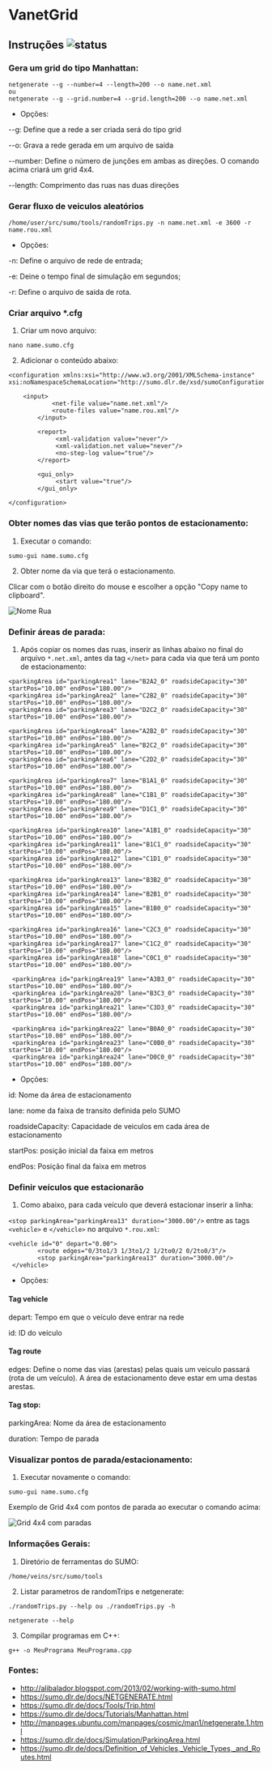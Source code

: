 # VanetGrid

## Instruções ![status](https://img.shields.io/readthedocs/pip.svg)

### Gera um grid do tipo Manhattan:

```
netgenerate --g --number=4 --length=200 --o name.net.xml
ou 
netgenerate --g --grid.number=4 --grid.length=200 --o name.net.xml
```

* Opções:

--g: Define que a rede a ser criada será do tipo grid

--o: Grava a rede gerada em um arquivo de saída

--number: Define o número de junções em ambas as direções. O comando acima criará um grid 4x4.

--length: Comprimento das ruas nas duas direções


### Gerar fluxo de veiculos aleatórios

`/home/user/src/sumo/tools/randomTrips.py -n name.net.xml -e 3600 -r name.rou.xml`

* Opções:

-n: Define o arquivo de rede de entrada;

-e: Deine o tempo final de simulação em segundos;

-r: Define o arquivo de saida de rota.

### Criar arquivo *.cfg

1. Criar um novo arquivo:

`nano name.sumo.cfg`

2. Adicionar o conteúdo abaixo:

```
<configuration xmlns:xsi="http://www.w3.org/2001/XMLSchema-instance" xsi:noNamespaceSchemaLocation="http://sumo.dlr.de/xsd/sumoConfiguration.xsd">
      
	<input>
            <net-file value="name.net.xml"/>
            <route-files value="name.rou.xml"/>
        </input>

        <report>
             <xml-validation value="never"/>
             <xml-validation.net value="never"/>
             <no-step-log value="true"/>
        </report>

        <gui_only>
             <start value="true"/>
        </gui_only>

</configuration>
```

### Obter nomes das vias que terão pontos de estacionamento:

1. Executar o comando:

`sumo-gui name.sumo.cfg`

2. Obter nome da via que terá o estacionamento. 

Clicar com o botão direito do mouse e escolher a opção "Copy name to clipboard".

![Nome Rua](https://github.com/cairoapcampos/VanetGrid/raw/master/streetName.png)


### Definir áreas de parada:

1. Após copiar os nomes das ruas, inserir as linhas abaixo no final do arquivo `*.net.xml`, antes da tag `</net>` para cada via que terá um ponto de estacionamento:

```
<parkingArea id="parkingArea1" lane="B2A2_0" roadsideCapacity="30" startPos="10.00" endPos="180.00"/>
<parkingArea id="parkingArea2" lane="C2B2_0" roadsideCapacity="30" startPos="10.00" endPos="180.00"/>
<parkingArea id="parkingArea3" lane="D2C2_0" roadsideCapacity="30" startPos="10.00" endPos="180.00"/>

<parkingArea id="parkingArea4" lane="A2B2_0" roadsideCapacity="30" startPos="10.00" endPos="180.00"/>
<parkingArea id="parkingArea5" lane="B2C2_0" roadsideCapacity="30" startPos="10.00" endPos="180.00"/>
<parkingArea id="parkingArea6" lane="C2D2_0" roadsideCapacity="30" startPos="10.00" endPos="180.00"/>

<parkingArea id="parkingArea7" lane="B1A1_0" roadsideCapacity="30" startPos="10.00" endPos="180.00"/>
<parkingArea id="parkingArea8" lane="C1B1_0" roadsideCapacity="30" startPos="10.00" endPos="180.00"/>
<parkingArea id="parkingArea9" lane="D1C1_0" roadsideCapacity="30" startPos="10.00" endPos="180.00"/>

<parkingArea id="parkingArea10" lane="A1B1_0" roadsideCapacity="30" startPos="10.00" endPos="180.00"/>
<parkingArea id="parkingArea11" lane="B1C1_0" roadsideCapacity="30" startPos="10.00" endPos="180.00"/>
<parkingArea id="parkingArea12" lane="C1D1_0" roadsideCapacity="30" startPos="10.00" endPos="180.00"/>

<parkingArea id="parkingArea13" lane="B3B2_0" roadsideCapacity="30" startPos="10.00" endPos="180.00"/>
<parkingArea id="parkingArea14" lane="B2B1_0" roadsideCapacity="30" startPos="10.00" endPos="180.00"/>
<parkingArea id="parkingArea15" lane="B1B0_0" roadsideCapacity="30" startPos="10.00" endPos="180.00"/>

<parkingArea id="parkingArea16" lane="C2C3_0" roadsideCapacity="30" startPos="10.00" endPos="180.00"/>
<parkingArea id="parkingArea17" lane="C1C2_0" roadsideCapacity="30" startPos="10.00" endPos="180.00"/>
<parkingArea id="parkingArea18" lane="C0C1_0" roadsideCapacity="30" startPos="10.00" endPos="180.00"/>

 <parkingArea id="parkingArea19" lane="A3B3_0" roadsideCapacity="30" startPos="10.00" endPos="180.00"/>
 <parkingArea id="parkingArea20" lane="B3C3_0" roadsideCapacity="30" startPos="10.00" endPos="180.00"/>
 <parkingArea id="parkingArea21" lane="C3D3_0" roadsideCapacity="30" startPos="10.00" endPos="180.00"/>

 <parkingArea id="parkingArea22" lane="B0A0_0" roadsideCapacity="30" startPos="10.00" endPos="180.00"/>
 <parkingArea id="parkingArea23" lane="C0B0_0" roadsideCapacity="30" startPos="10.00" endPos="180.00"/>
 <parkingArea id="parkingArea24" lane="D0C0_0" roadsideCapacity="30" startPos="10.00" endPos="180.00"/>

```

* Opções:

id: Nome da área de estacionamento

lane: nome da faixa de transito definida pelo SUMO

roadsideCapacity: Capacidade de veiculos em cada área de estacionamento

startPos: posição inicial da faixa em metros

endPos: Posição final da faixa em metros

### Definir veículos que estacionarão

1. Como abaixo, para cada veículo que deverá estacionar inserir a linha:

`<stop parkingArea="parkingArea13" duration="3000.00"/>` entre as tags `<vehicle>` e `</vehicle>` no arquivo `*.rou.xml`:

```
<vehicle id="0" depart="0.00">
        <route edges="0/3to1/3 1/3to1/2 1/2to0/2 0/2to0/3"/>
        <stop parkingArea="parkingArea13" duration="3000.00"/>
 </vehicle>
 ```
 
* Opções:

#### Tag vehicle

depart: Tempo em que o veículo deve entrar na rede

id: ID do veículo

#### Tag route

edges: Define o nome das vias (arestas) pelas quais um veiculo passará (rota de um veículo). A área de estacionamento deve estar em uma destas arestas.

#### Tag stop:

parkingArea: Nome da área de estacionamento

duration: Tempo de parada

### Visualizar pontos de parada/estacionamento:

1. Executar novamente o comando:

`sumo-gui name.sumo.cfg`

Exemplo de Grid 4x4 com pontos de parada ao executar o comando acima:

![Grid 4x4 com paradas](https://github.com/cairoapcampos/VanetGrid/raw/master/FigGrid4x4.png)

### Informações Gerais:

1. Diretório de ferramentas do SUMO:

`/home/veins/src/sumo/tools`

2. Listar parametros de randomTrips e netgenerate:

`./randomTrips.py --help ou ./randomTrips.py -h`

`netgenerate --help`

3. Compilar programas em C++:

`g++ -o MeuPrograma MeuPrograma.cpp`

### Fontes:

* http://alibalador.blogspot.com/2013/02/working-with-sumo.html
* https://sumo.dlr.de/docs/NETGENERATE.html
* https://sumo.dlr.de/docs/Tools/Trip.html
* https://sumo.dlr.de/docs/Tutorials/Manhattan.html
* http://manpages.ubuntu.com/manpages/cosmic/man1/netgenerate.1.html
* https://sumo.dlr.de/docs/Simulation/ParkingArea.html
* https://sumo.dlr.de/docs/Definition_of_Vehicles,_Vehicle_Types,_and_Routes.html
